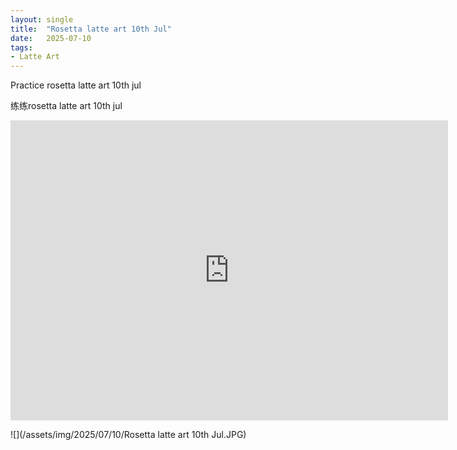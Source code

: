 ```yaml
---
layout: single
title:  "Rosetta latte art 10th Jul"
date:   2025-07-10
tags:
- Latte Art
---
```


Practice rosetta latte art 10th jul

练练rosetta latte art 10th jul

<div class="embed-container">
  <iframe
      src="https://www.youtube.com/embed/F3grNSrRi7s"
      width="700"
      height="480"
      frameborder="0"
      allowfullscreen="true">
  </iframe>
</div>

![](/assets/img/2025/07/10/Rosetta latte art 10th Jul.JPG)
